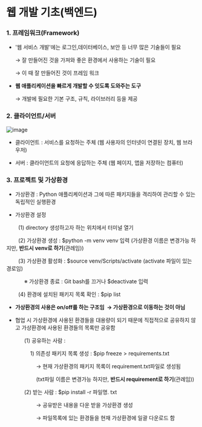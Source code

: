 # 웹 개발 기초(백엔드)

### 1. 프레임워크(Framework)

- '웹 서비스 개발'에는 로그인,데이터베이스, 보안 등 너무 많은 기술들이 필요 
  
  → 잘 만들어진 것을 가져와 좋은 환경에서 사용하는 기술이 필요
  
  → 이 때 잘 만들어진 것이 프레임 워크

- **웹 애플리케이션을 빠르게 개발할 수 잇도록 도와주는 도구**
  
  → 개발에 필요한 기본 구조, 규칙, 라이브러리 등을 제공



### 2. 클라이언트/서버

![image](https://github.com/JeongJonggil/TIL/assets/139416006/d35ace47-bbea-471d-b0a2-f770fbc596ec)


- 클라이언트 : 서비스를 요청하는 주체 (웹 사용자의 인터넷이 연결된 장치, 웹 브라우저)

- 서버 : 클라이언트의 요청에 응답하는 주체 (웹 페이지, 앱을 저장하는 컴퓨터)



### 3. 프로젝트 및 가상환경

- 가상환경 : Python 애플리케이션과 그에 따른 패키지들을 격리하여 관리할 수 있는 독립적인 실행환경

- 가상환경 설정

        (1)  directory 생성하고자 하는 위치에서 터미널 열기

        (2)  가상환경 생성 :  $python -m venv venv 입력 (가상환경 이름은 변경가능 하지만,  **반드시 venv로 하기**(관례임))

        (3) 가상환경 활성화 : $source venv/Scripts/activate (activate 파일이 있는 경로임)

            ※ 가상환경 종료 : Git bash를 끄거나 $deactivate 입력

        (4) 환경에 설치된 패키지 목록 확인 : $pip list



- **가상환경의 사용은 on/off를 하는 구조임  → 가상환경으로 이동하는 것이 아님**

- 협업 시 가상환경에 사용된 환경들을 대용량이 되기 때문에 직접적으로 공유하지 않고 가상환경에 사용된 환경들의 목록만 공유함

            (1) 공유하는 사람 : 

                1) 의존성 패키지 목록 생성 : $pip freeze > requirements.txt  
  
                    → 현재 가상환경의 패키지 목록이 requirement.txt파일로 생성됨  
  
                    (txt파일 이름은 변경가능 하지만, **반드시 requirement로 하기**(관례임))



            (2) 받는 사람 : $pip install -r 파일명. txt

                    → 공유받은 내용을 다운 받을 가상환경 생성

                    → 파일목록에 있는 환경들을 현재 가상환경에 일괄 다운로드 함
